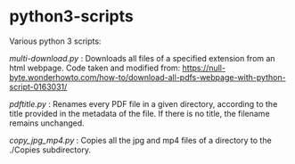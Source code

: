 # python3-scripts
Various python 3 scripts:

*multi-download.py* :
Downloads all files of a specified extension from an html webpage.
Code taken and modified from: https://null-byte.wonderhowto.com/how-to/download-all-pdfs-webpage-with-python-script-0163031/

*pdftitle.py* :
Renames every PDF file in a given directory, according to the title provided in the metadata of the file. If there is no title, the filename remains unchanged.

*copy_jpg_mp4.py* :
Copies all the jpg and mp4 files of a directory to the ./Copies subdirectory.
